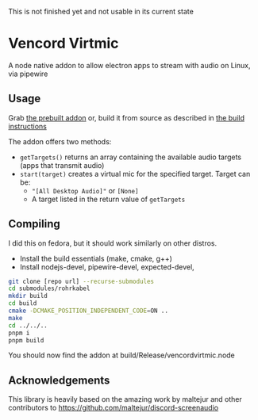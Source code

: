 This is not finished yet and not usable in its current state


# Vencord Virtmic

A node native addon to allow electron apps to stream with audio on Linux, via pipewire

## Usage

Grab [the prebuilt addon](prebuilt/) or, build it from source as described in [the build instructions](#Compiling)

The addon offers two methods:

- `getTargets()` returns an array containing the available audio targets (apps that transmit audio)
- `start(target)` creates a virtual mic for the specified target. Target can be:
  - `"[All Desktop Audio]"` or `[None]`
  - A target listed in the return value of `getTargets`

## Compiling

I did this on fedora, but it should work similarly on other distros.

- Install the build essentials (make, cmake, g++)
- Install nodejs-devel, pipewire-devel, expected-devel,

```sh
git clone [repo url] --recurse-submodules
cd submodules/rohrkabel
mkdir build
cd build
cmake -DCMAKE_POSITION_INDEPENDENT_CODE=ON ..
make
cd ../../..
pnpm i
pnpm build
```

You should now find the addon at build/Release/vencordvirtmic.node

## Acknowledgements

This library is heavily based on the amazing work by maltejur and other contributors to https://github.com/maltejur/discord-screenaudio
